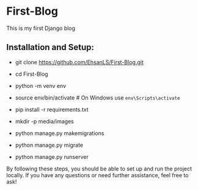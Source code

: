# First-Blog
This is my first Django blog

## Installation and Setup:

- git clone https://github.com/EhsanLS/First-Blog.git

- cd First-Blog

- python -m venv env
- source env/bin/activate  # On Windows use `env\Scripts\activate`

- pip install -r requirements.txt

- mkdir -p media/images

- python manage.py makemigrations
- python manage.py migrate
- python manage.py runserver


By following these steps, you should be able to set up and run the project locally. If you have any questions or need further assistance, feel free to ask!
